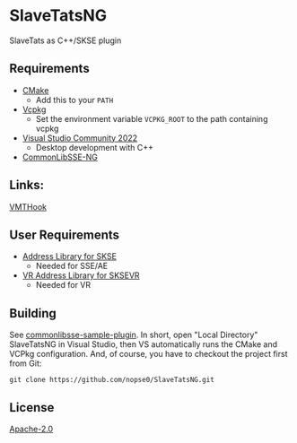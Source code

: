 # SlaveTatsNG

SlaveTats as C++/SKSE plugin  

## Requirements
* [CMake](https://cmake.org/)
	* Add this to your `PATH`
* [Vcpkg](https://github.com/microsoft/vcpkg)
	* Set the environment variable `VCPKG_ROOT` to the path containing vcpkg
* [Visual Studio Community 2022](https://visualstudio.microsoft.com/)
	* Desktop development with C++
* [CommonLibSSE-NG](https://github.com/CharmedBaryon/CommonLibSSE-NG)

## Links:
[VMTHook](https://github.com/gfreivasc/VMTHook)


## User Requirements
* [Address Library for SKSE](https://www.nexusmods.com/skyrimspecialedition/mods/32444)
	* Needed for SSE/AE
* [VR Address Library for SKSEVR](https://www.nexusmods.com/skyrimspecialedition/mods/58101)
	* Needed for VR


## Building
See [commonlibsse-sample-plugin](https://gitlab.com/colorglass/commonlibsse-sample-plugin).
In short, open "Local Directory" SlaveTatsNG in Visual Studio, then VS automatically runs the CMake and VCPkg configuration. 
And, of course, you have to checkout the project first from Git:
```
git clone https://github.com/nopse0/SlaveTatsNG.git
```

## License
[Apache-2.0](LICENSE)

